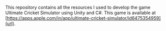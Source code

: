 This repository contains all the resources I used to develop the game Ultimate Cricket Simulator using Unity and C#. This game is available at [https://apps.apple.com/in/app/ultimate-cricket-simulator/id6475354959](url).
